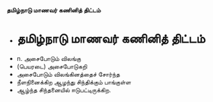 **தமிழ்நாடு மாணவர் கணினித் திட்டம்**
- # தமிழ்நாடு மாணவர் கணினித் திட்டம்
- n. அசைபோடும் விலங்கு
- (பெயரடை) அசைபோடுகறி
- அசைபோடும் விலங்கினத்தைச் சோர்ந்த
- நீளநினைக்கிற ஆழந்து சிந்திக்கும் பாங்குள்ள
- ஆழ்ந்த சிந்தனையில் ஈடுபட்டிருக்கிற.

